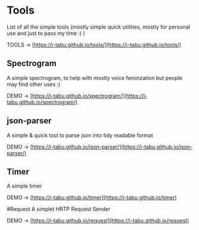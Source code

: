 # Tools
List of all the simple tools (mostly simple quick utilities, mostly for personal use and just to pass my time :) )

TOOLS -> [https://i-tabu.github.io/tools/](https://i-tabu.github.io/tools/)

## Spectrogram
A simple spectrogram, to help with mostly voice feminzation but people may find other uses :)

DEMO -> [https://i-tabu.github.io/spectrogram/](https://i-tabu.github.io/spectrogram/)

## json-parser

A simple & quick tool to parse json into tidy readable format

DEMO -> [https://i-tabu.github.io/json-parser/](https://i-tabu.github.io/json-parser/)

## Timer
A simple timer

DEMO -> [https://i-tabu.github.io/timer](https://i-tabu.github.io/timer)

#Request
A simplet HRTP Request Sender

DEMO -> [https://i-tabu.github.io/request](https://i-tabu.github.io/request) 

